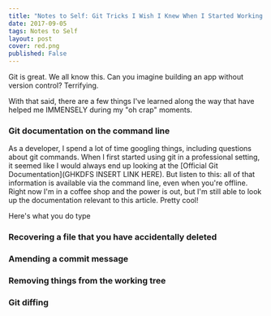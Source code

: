 ```yaml
---
title: "Notes to Self: Git Tricks I Wish I Knew When I Started Working as a Dev"
date: 2017-09-05	
tags: Notes to Self
layout: post
cover: red.png
published: False
---
```


Git is great. We all know this. Can you imagine building an app without version control? Terrifying. 

With that said, there are a few things I've learned along the way that have helped me IMMENSELY during my "oh crap" moments.

### Git documentation on the command line

As a developer, I spend a lot of time googling things, including questions about git commands. When I first started using git in a professional setting, it seemed like I would always end up looking at the [Official Git Documentation](GHKDFS INSERT LINK HERE). But listen to this: all of that information is available via the command line, even when you're offline. Right now I'm in a coffee shop and the power is out, but I'm still able to look up the documentation  relevant to this article. Pretty cool!

Here's what you do type
 
### Recovering a file that you have accidentally deleted

### Amending a commit message 

### Removing things from the working tree 

### Git diffing